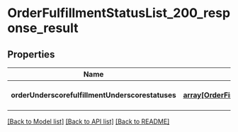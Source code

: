 # OrderFulfillmentStatusList_200_response_result

## Properties
Name | Type | Description | Notes
------------ | ------------- | ------------- | -------------
**orderUnderscorefulfillmentUnderscorestatuses** | [**array[OrderFinancialStatusList200ResponseResultOrderFinancialStatusesInner]**](OrderFinancialStatusList200ResponseResultOrderFinancialStatusesInner.md) |  | [optional] [default to null]

[[Back to Model list]](../README.md#documentation-for-models) [[Back to API list]](../README.md#documentation-for-api-endpoints) [[Back to README]](../README.md)


